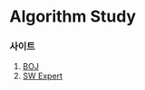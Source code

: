 # Algorithm Study

### 사이트
1. [BOJ](https://www.acmicpc.net/)
2. [SW Expert](https://swexpertacademy.com/main/main.do)
